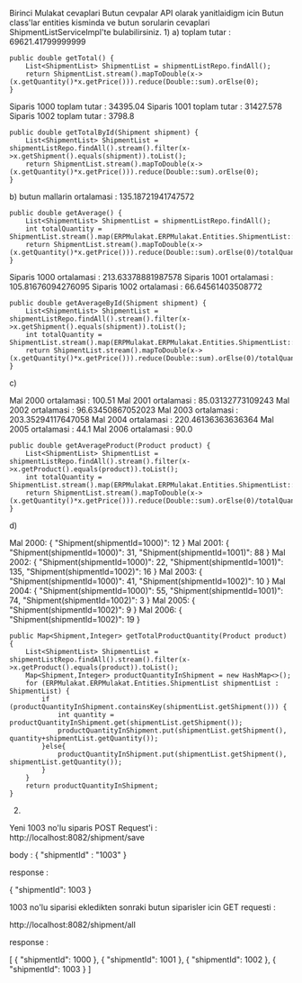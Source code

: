 Birinci Mulakat cevaplari 
Butun cevpalar API olarak yanitlaidigm icin Butun class'lar entities kisminda ve butun
sorularin cevaplari ShipmentListServiceImpl'te bulabilirsiniz.
1) 
a) 
toplam tutar : 69621.41799999999

    public double getTotal() {
        List<ShipmentList> ShipmentList = shipmentListRepo.findAll();
        return ShipmentList.stream().mapToDouble(x-> (x.getQuantity()*x.getPrice())).reduce(Double::sum).orElse(0);
    }

Siparis 1000 toplam tutar : 34395.04
Siparis 1001 toplam tutar : 31427.578
Siparis 1002 toplam tutar : 3798.8

    public double getTotalById(Shipment shipment) {
        List<ShipmentList> ShipmentList = shipmentListRepo.findAll().stream().filter(x->x.getShipment().equals(shipment)).toList();
        return ShipmentList.stream().mapToDouble(x-> (x.getQuantity()*x.getPrice())).reduce(Double::sum).orElse(0);
    }

b)
butun mallarin ortalamasi : 135.18721941747572

    public double getAverage() {
        List<ShipmentList> ShipmentList = shipmentListRepo.findAll();
        int totalQuantity = ShipmentList.stream().map(ERPMulakat.ERPMulakat.Entities.ShipmentList::getQuantity).reduce(Integer::sum).orElse(0);
        return ShipmentList.stream().mapToDouble(x-> (x.getQuantity()*x.getPrice())).reduce(Double::sum).orElse(0)/totalQuantity;
    }

Siparis 1000 ortalamasi : 213.63378881987578
Siparis 1001 ortalamasi : 105.81676094276095
Siparis 1002 ortalamasi : 66.64561403508772

    public double getAverageById(Shipment shipment) {
        List<ShipmentList> ShipmentList = shipmentListRepo.findAll().stream().filter(x->x.getShipment().equals(shipment)).toList();
        int totalQuantity = ShipmentList.stream().map(ERPMulakat.ERPMulakat.Entities.ShipmentList::getQuantity).reduce(Integer::sum).orElse(0);
        return ShipmentList.stream().mapToDouble(x-> (x.getQuantity()*x.getPrice())).reduce(Double::sum).orElse(0)/totalQuantity;
    }
c)

Mal 2000 ortalamasi : 100.51
Mal 2001 ortalamasi : 85.03132773109243
Mal 2002 ortalamasi : 96.63450867052023
Mal 2003 ortalamasi : 203.35294117647058
Mal 2004 ortalamasi : 220.46136363636364
Mal 2005 ortalamasi : 44.1
Mal 2006 ortalamasi : 90.0

    public double getAverageProduct(Product product) {
        List<ShipmentList> ShipmentList = shipmentListRepo.findAll().stream().filter(x->x.getProduct().equals(product)).toList();
        int totalQuantity = ShipmentList.stream().map(ERPMulakat.ERPMulakat.Entities.ShipmentList::getQuantity).reduce(Integer::sum).orElse(0);
        return ShipmentList.stream().mapToDouble(x-> (x.getQuantity()*x.getPrice())).reduce(Double::sum).orElse(0)/totalQuantity;
    }
d)

Mal 2000:
        {
            "Shipment(shipmentId=1000)": 12
        }
Mal 2001:
        {
            "Shipment(shipmentId=1000)": 31,
            "Shipment(shipmentId=1001)": 88
        }
Mal 2002:
{
"Shipment(shipmentId=1000)": 22,
"Shipment(shipmentId=1001)": 135,
"Shipment(shipmentId=1002)": 16
}
Mal 2003:
{
"Shipment(shipmentId=1000)": 41,
"Shipment(shipmentId=1002)": 10
}
Mal 2004:
{
"Shipment(shipmentId=1000)": 55,
"Shipment(shipmentId=1001)": 74,
"Shipment(shipmentId=1002)": 3
}
Mal 2005:
{
"Shipment(shipmentId=1002)": 9
}
Mal 2006:
{
"Shipment(shipmentId=1002)": 19
}

    public Map<Shipment,Integer> getTotalProductQuantity(Product product) {
        List<ShipmentList> ShipmentList = shipmentListRepo.findAll().stream().filter(x->x.getProduct().equals(product)).toList();
        Map<Shipment,Integer> productQuantityInShipment = new HashMap<>();
        for (ERPMulakat.ERPMulakat.Entities.ShipmentList shipmentList : ShipmentList) {
            if (productQuantityInShipment.containsKey(shipmentList.getShipment())) {
                int quantity = productQuantityInShipment.get(shipmentList.getShipment());
                productQuantityInShipment.put(shipmentList.getShipment(), quantity+shipmentList.getQuantity());
            }else{
                productQuantityInShipment.put(shipmentList.getShipment(), shipmentList.getQuantity());
            }
        }
        return productQuantityInShipment;
    }

2)

Yeni 1003 no'lu siparis POST Request'i :
http://localhost:8082/shipment/save

body :
{
"shipmentId" : "1003"
}

response : 

{
"shipmentId": 1003
}

1003 no'lu siparisi ekledikten sonraki  butun siparisler icin GET requesti : 

http://localhost:8082/shipment/all

response : 

[
{
"shipmentId": 1000
},
{
"shipmentId": 1001
},
{
"shipmentId": 1002
},
{
"shipmentId": 1003
}
]
